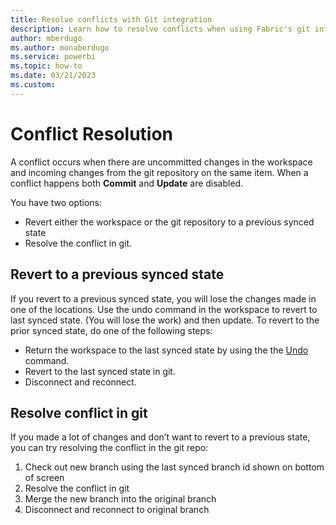 ```yaml
---
title: Resolve conflicts with Git integration
description: Learn how to resolve conflicts when using Fabric's git integration tools.
author: mberdugo
ms.author: monaberdugo
ms.service: powerbi
ms.topic: how-to
ms.date: 03/21/2023
ms.custom: 
---
```


# Conflict Resolution

A conflict occurs when there are uncommitted changes in the workspace and incoming changes from the git repository on the same item. When a conflict happens both **Commit** and **Update** are disabled.

You have two options:

- Revert either the workspace or the git repository to a previous synced state
- Resolve the conflict in git.

## Revert to a previous synced state

If you revert to a previous synced state, you will lose the changes made in one of the locations. Use the undo command in the workspace to revert to last synced state. (You will lose the work) and then update.
To revert to the prior synced state, do one of the following steps:

- Return the workspace to the last synced state by using the the [Undo](./git-get-started.md#commit-changes-to-git?tabs=undo-saved-change) command.
- Revert to the last synced state in git.
- Disconnect and reconnect.

## Resolve conflict in git

If you made a lot of changes and don’t want to revert to a previous state, you can try resolving the conflict in the git repo:

1. Check out new branch using the last synced branch id shown on bottom of screen
1. Resolve the conflict in git
1. Merge the new branch into the original branch
1. Disconnect and reconnect to original branch
